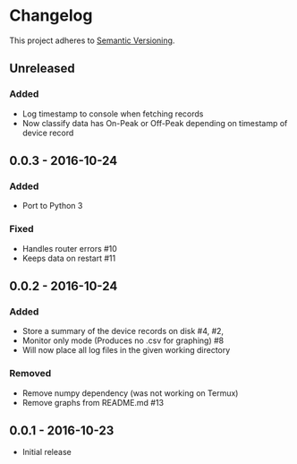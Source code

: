 # Changelog

This project adheres to [Semantic Versioning](http://semver.org/).

## Unreleased
### Added
- Log timestamp to console when fetching records
- Now classify data has On-Peak or Off-Peak depending on timestamp of device record

## 0.0.3 - 2016-10-24
### Added
- Port to Python 3

### Fixed
- Handles router errors #10
- Keeps data on restart #11

## 0.0.2 - 2016-10-24
### Added
- Store a summary of the device records on disk #4, #2,
- Monitor only mode (Produces no .csv for graphing) #8
- Will now place all log files in the given working directory

### Removed
- Remove numpy dependency (was not working on Termux)
- Remove graphs from README.md #13

## 0.0.1 - 2016-10-23
- Initial release
